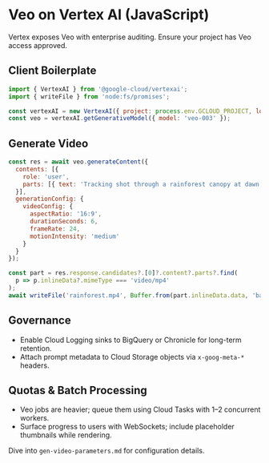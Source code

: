 # Veo on Vertex AI (JavaScript)

Vertex exposes Veo with enterprise auditing. Ensure your project has Veo access approved.

## Client Boilerplate

```js
import { VertexAI } from '@google-cloud/vertexai';
import { writeFile } from 'node:fs/promises';

const vertexAI = new VertexAI({ project: process.env.GCLOUD_PROJECT, location: 'us-central1' });
const veo = vertexAI.getGenerativeModel({ model: 'veo-003' });
```

## Generate Video

```js
const res = await veo.generateContent({
  contents: [{
    role: 'user',
    parts: [{ text: 'Tracking shot through a rainforest canopy at dawn, cinematic lighting.' }]
  }],
  generationConfig: {
    videoConfig: {
      aspectRatio: '16:9',
      durationSeconds: 6,
      frameRate: 24,
      motionIntensity: 'medium'
    }
  }
});

const part = res.response.candidates?.[0]?.content?.parts?.find(
  p => p.inlineData?.mimeType === 'video/mp4'
);
await writeFile('rainforest.mp4', Buffer.from(part.inlineData.data, 'base64'));
```

## Governance
- Enable Cloud Logging sinks to BigQuery or Chronicle for long-term retention.
- Attach prompt metadata to Cloud Storage objects via `x-goog-meta-*` headers.

## Quotas & Batch Processing
- Veo jobs are heavier; queue them using Cloud Tasks with 1–2 concurrent workers.
- Surface progress to users with WebSockets; include placeholder thumbnails while rendering.

Dive into `gen-video-parameters.md` for configuration details.